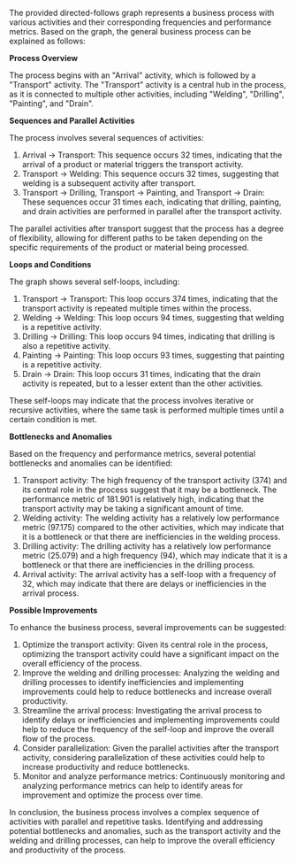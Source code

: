 The provided directed-follows graph represents a business process with various activities and their corresponding frequencies and performance metrics. Based on the graph, the general business process can be explained as follows:

**Process Overview**

The process begins with an "Arrival" activity, which is followed by a "Transport" activity. The "Transport" activity is a central hub in the process, as it is connected to multiple other activities, including "Welding", "Drilling", "Painting", and "Drain".

**Sequences and Parallel Activities**

The process involves several sequences of activities:

1. Arrival -> Transport: This sequence occurs 32 times, indicating that the arrival of a product or material triggers the transport activity.
2. Transport -> Welding: This sequence occurs 32 times, suggesting that welding is a subsequent activity after transport.
3. Transport -> Drilling, Transport -> Painting, and Transport -> Drain: These sequences occur 31 times each, indicating that drilling, painting, and drain activities are performed in parallel after the transport activity.

The parallel activities after transport suggest that the process has a degree of flexibility, allowing for different paths to be taken depending on the specific requirements of the product or material being processed.

**Loops and Conditions**

The graph shows several self-loops, including:

1. Transport -> Transport: This loop occurs 374 times, indicating that the transport activity is repeated multiple times within the process.
2. Welding -> Welding: This loop occurs 94 times, suggesting that welding is a repetitive activity.
3. Drilling -> Drilling: This loop occurs 94 times, indicating that drilling is also a repetitive activity.
4. Painting -> Painting: This loop occurs 93 times, suggesting that painting is a repetitive activity.
5. Drain -> Drain: This loop occurs 31 times, indicating that the drain activity is repeated, but to a lesser extent than the other activities.

These self-loops may indicate that the process involves iterative or recursive activities, where the same task is performed multiple times until a certain condition is met.

**Bottlenecks and Anomalies**

Based on the frequency and performance metrics, several potential bottlenecks and anomalies can be identified:

1. Transport activity: The high frequency of the transport activity (374) and its central role in the process suggest that it may be a bottleneck. The performance metric of 181.901 is relatively high, indicating that the transport activity may be taking a significant amount of time.
2. Welding activity: The welding activity has a relatively low performance metric (97.175) compared to the other activities, which may indicate that it is a bottleneck or that there are inefficiencies in the welding process.
3. Drilling activity: The drilling activity has a relatively low performance metric (25.079) and a high frequency (94), which may indicate that it is a bottleneck or that there are inefficiencies in the drilling process.
4. Arrival activity: The arrival activity has a self-loop with a frequency of 32, which may indicate that there are delays or inefficiencies in the arrival process.

**Possible Improvements**

To enhance the business process, several improvements can be suggested:

1. Optimize the transport activity: Given its central role in the process, optimizing the transport activity could have a significant impact on the overall efficiency of the process.
2. Improve the welding and drilling processes: Analyzing the welding and drilling processes to identify inefficiencies and implementing improvements could help to reduce bottlenecks and increase overall productivity.
3. Streamline the arrival process: Investigating the arrival process to identify delays or inefficiencies and implementing improvements could help to reduce the frequency of the self-loop and improve the overall flow of the process.
4. Consider parallelization: Given the parallel activities after the transport activity, considering parallelization of these activities could help to increase productivity and reduce bottlenecks.
5. Monitor and analyze performance metrics: Continuously monitoring and analyzing performance metrics can help to identify areas for improvement and optimize the process over time.

In conclusion, the business process involves a complex sequence of activities with parallel and repetitive tasks. Identifying and addressing potential bottlenecks and anomalies, such as the transport activity and the welding and drilling processes, can help to improve the overall efficiency and productivity of the process.